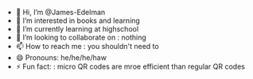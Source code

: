 - 👋 Hi, I’m @James-Edelman
- 👀 I’m interested in books and learning
- 🌱 I’m currently learning at highschool
- 💞️ I’m looking to collaborate on : nothing
- 📫 How to reach me : you shouldn't need to 
- 😄 Pronouns: he/he/he/haw
- ⚡ Fun fact: : micro QR codes are mroe efficient than regular QR codes

<!---
James-Edelman/James-Edelman is a ✨ special ✨ repository because its `README.md` (this file) appears on your GitHub profile.
You can click the Preview link to take a look at your changes.
--->
